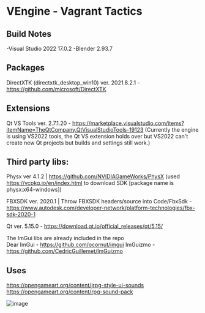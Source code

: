 # VEngine - Vagrant Tactics 

## Build Notes
-Visual Studio 2022 17.0.2
-Blender 2.93.7

## Packages

DirectXTK (directxtk_desktop_win10) ver. 2021.8.2.1 - https://github.com/microsoft/DirectXTK

## Extensions

Qt VS Tools ver. 2.7.1.20 - https://marketplace.visualstudio.com/items?itemName=TheQtCompany.QtVisualStudioTools-19123
(Currently the engine is using VS2022 tools, the Qt VS extension holds over but VS2022 can't create new Qt projects but builds and settings still work.)

## Third party libs:

Physx ver 4.1.2 | https://github.com/NVIDIAGameWorks/PhysX (used https://vcpkg.io/en/index.html to download SDK [package name is physx:x64-windows])

FBXSDK ver. 2020.1 | Throw FBXSDK headers/source into Code/FbxSdk - https://www.autodesk.com/developer-network/platform-technologies/fbx-sdk-2020-1

Qt ver. 5.15.0 - https://download.qt.io/official_releases/qt/5.15/

The ImGui libs are already included in the repo\
Dear ImGui - https://github.com/ocornut/imgui
ImGuizmo - https://github.com/CedricGuillemet/ImGuizmo

## Uses
https://opengameart.org/content/jrpg-style-ui-sounds
https://opengameart.org/content/rpg-sound-pack

![image](https://user-images.githubusercontent.com/45758254/145655740-ca2cf678-a924-45e6-abab-efe6337d9de8.png)
